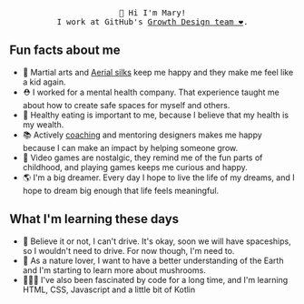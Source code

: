 <p align="center">
    <samp>
👋 Hi I'm Mary!
  <br> 
I work at GitHub's <a href="https://github.com/github/brand-marketing-design/">Growth Design team ❤️</a>.
  </samp>

## Fun facts about me 
- 🥊 Martial arts and [Aerial silks](https://www.instagram.com/p/CiGvr-Lpzog/) keep me happy and they make me feel like a kid again. 
- ⛑ I worked for a mental health company. That experience taught me about how to create safe spaces for myself and others.  
- 🥝 Healthy eating is important to me, because I believe that my health is my wealth. 
- 📚 Actively [coaching](https://medium.com/@Maryhehehe/the-impact-of-coaching-cafa3104d40c) and mentoring designers makes me happy because I can make an impact by helping someone grow. 
- 👾 Video games are nostalgic, they remind me of the fun parts of childhood, and playing games keeps me curious and happy. 
- 🌎 I'm a big dreamer. Every day I hope to live the life of my dreams, and I hope to dream big enough that life feels meaningful. 

## What I'm learning these days
- 🚙 Believe it or not, I can't drive. It's okay, soon we will have spaceships, so I wouldn't need to drive. For now though, I'm need to. 
- 🍄 As a nature lover, I want to have a better understanding of the Earth and I'm starting to learn more about mushrooms.
- 👩🏻‍💻 I've also been fascinated by code for a long time, and I'm learning HTML, CSS, Javascript and a little bit of Kotlin

</p>
